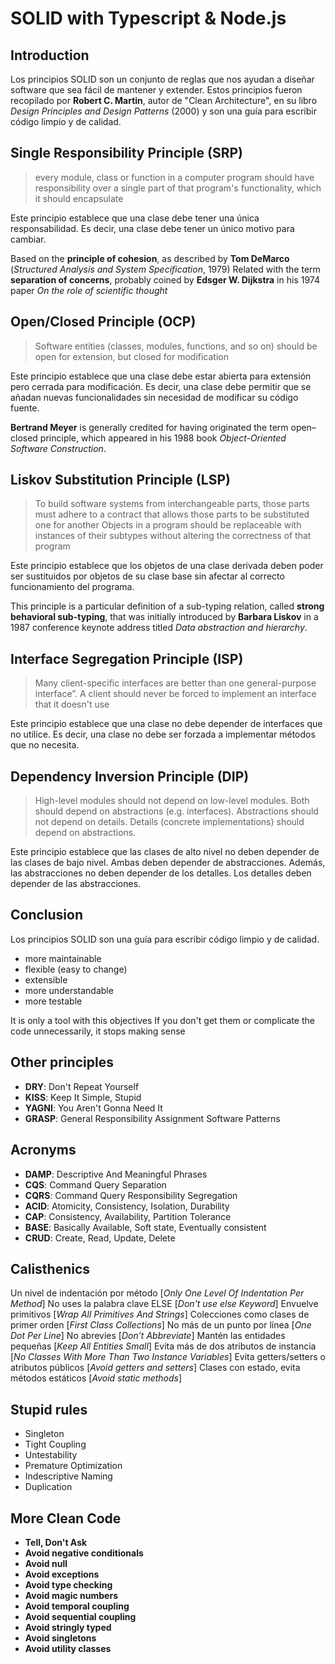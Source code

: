 # SOLID with Typescript & Node.js

## Introduction

Los principios SOLID son un conjunto de reglas que nos ayudan a diseñar software que sea fácil de mantener y extender.
Estos principios fueron recopilado por **Robert C. Martin**, autor de "Clean Architecture", en su libro _Design Principles and Design Patterns_ (2000) y son una guía para escribir código limpio y de calidad.

## Single Responsibility Principle (SRP)

> every module, class or function in a computer program should have responsibility over a single part of that program's functionality, which it should encapsulate

Este principio establece que una clase debe tener una única responsabilidad.
Es decir, una clase debe tener un único motivo para cambiar.

Based on the **principle of cohesion**, as described by **Tom DeMarco** (_Structured Analysis and System Specification_, 1979)
Related with the term **separation of concerns**, probably coined by **Edsger W. Dijkstra** in his 1974 paper _On the role of scientific thought_

## Open/Closed Principle (OCP)

> Software entities (classes, modules, functions, and so on) should be open for extension, but closed for modification

Este principio establece que una clase debe estar abierta para extensión pero cerrada para modificación.
Es decir, una clase debe permitir que se añadan nuevas funcionalidades sin necesidad de modificar su código fuente.

**Bertrand Meyer** is generally credited for having originated the term open–closed principle, which appeared in his 1988 book _Object-Oriented Software Construction_.

## Liskov Substitution Principle (LSP)

> To build software systems from interchangeable parts, those parts must adhere to a contract that allows those parts to be substituted one for another
> Objects in a program should be replaceable with instances of their subtypes without altering the correctness of that program

Este principio establece que los objetos de una clase derivada deben poder ser sustituidos por objetos de su clase base sin afectar al correcto funcionamiento del programa.

This principle is a particular definition of a sub-typing relation, called **strong behavioral sub-typing**, that was initially introduced by **Barbara Liskov** in a 1987 conference keynote address titled _Data abstraction and hierarchy_.

## Interface Segregation Principle (ISP)

> Many client-specific interfaces are better than one general-purpose interface”.
> A client should never be forced to implement an interface that it doesn't use

Este principio establece que una clase no debe depender de interfaces que no utilice.
Es decir, una clase no debe ser forzada a implementar métodos que no necesita.

## Dependency Inversion Principle (DIP)

> High-level modules should not depend on low-level modules. Both should depend on abstractions (e.g. interfaces).
> Abstractions should not depend on details. Details (concrete implementations) should depend on abstractions.

Este principio establece que las clases de alto nivel no deben depender de las clases de bajo nivel. Ambas deben depender de abstracciones. 
Además, las abstracciones no deben depender de los detalles. Los detalles deben depender de las abstracciones.

## Conclusion

Los principios SOLID son una guía para escribir código limpio y de calidad.

- more maintainable
- flexible (easy to change)
- extensible
- more understandable
- more testable

It is only a tool with this objectives
If you don't get them or complicate the code unnecessarily, it stops making sense

## Other principles

- **DRY**: Don't Repeat Yourself
- **KISS**: Keep It Simple, Stupid
- **YAGNI**: You Aren't Gonna Need It
- **GRASP**: General Responsibility Assignment Software Patterns

## Acronyms

- **DAMP**: Descriptive And Meaningful Phrases
- **CQS**: Command Query Separation
- **CQRS**: Command Query Responsibility Segregation
- **ACID**: Atomicity, Consistency, Isolation, Durability
- **CAP**: Consistency, Availability, Partition Tolerance
- **BASE**: Basically Available, Soft state, Eventually consistent
- **CRUD**: Create, Read, Update, Delete

## Calisthenics

Un nivel de indentación por método [_Only One Level Of Indentation Per Method_]
No uses la palabra clave ELSE [_Don't use else Keyword_]
Envuelve primitivos [_Wrap All Primitives And Strings_]
Colecciones como clases de primer orden [_First Class Collections_]
No más de un punto por línea [_One Dot Per Line_]
No abrevies [_Don’t Abbreviate_]
Mantén las entidades pequeñas [_Keep All Entities Small_]
Evita más de dos atributos de instancia [_No Classes With More Than Two Instance Variables_]
Evita getters/setters o atributos públicos [_Avoid getters and setters_]
Clases con estado, evita métodos estáticos [_Avoid static methods_]

## Stupid rules

- Singleton
- Tight Coupling
- Untestability
- Premature Optimization
- Indescriptive Naming
- Duplication

## More Clean Code

- **Tell, Don't Ask**
- **Avoid negative conditionals**
- **Avoid null**
- **Avoid exceptions**
- **Avoid type checking**
- **Avoid magic numbers**
- **Avoid temporal coupling**
- **Avoid sequential coupling**
- **Avoid stringly typed**
- **Avoid singletons**
- **Avoid utility classes**

